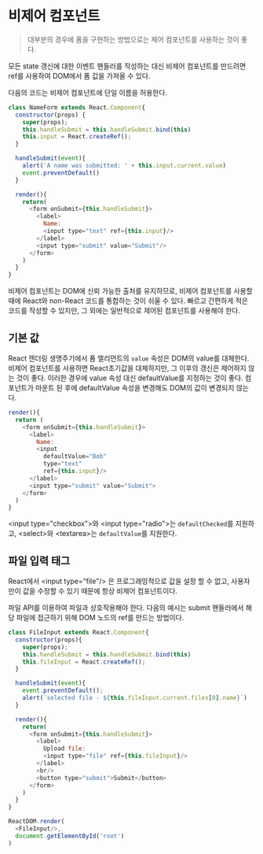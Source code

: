# 비제어 컴포넌트

> 대부분의 경우에 폼을 구현하는 방법으로는 제어 컴포넌트를 사용하는 것이 좋다.

모든 state 갱신에 대한 이벤트 핸들러를 작성하는 대신 비제어 컴포넌트를 만드려면 ref를 사용하여 DOM에서 폼 값을 가져올 수 있다.

다음의 코드는 비제어 컴포넌트에 단일 이름을 허용한다.
```javascript
class NameForm extends React.Component{
  constructor(props) {
    super(props);
    this.handleSubmit = this.handleSubmit.bind(this)
    this.input = React.createRef();
  }

  handleSubmit(event){
    alert('A name was submitted: ' + this.input.current.value)
    event.preventDefault()
  }

  render(){
    return(
      <form onSubmit={this.handleSubmit}>
        <label>
          Name:
          <input type="text" ref={this.input}/>
        </label>
        <input type="submit" value="Submit"/>
      </form>
    )
  }
}
```

비제어 컴포넌트는 DOM에 신뢰 가능한 출처를 유지하므로, 비제어 컴포넌트를 사용할 때에 React와 non-React 코드를 통합하는 것이 쉬울 수 있다. 빠르고 간편하게 적은 코드를 작성할 수 있지만, 그 외에는 일반적으로 제어된 컴포넌트를 사용해야 한다.

## 기본 값

React 렌더링 생명주기에서 폼 엘리먼트의 `value` 속성은 DOM의 value를 대체한다. 비제어 컴포넌트를 사용하면 React초기값을 대체하지만, 그 이후의 갱신은 제어하지 않는 것이 좋다. 이러한 경우에 value 속성 대신 defaultValue를 지정하는 것이 좋다. 컴포넌트가 마운트 된 후에 defaultValue 속성을 변경해도 DOM의 값이 변경되지 않는다.

```javascript
render(){
  return (
    <form onSubmit={this.handleSubmit}>
      <label>
        Name:
        <input
          defaultValue="Bob"
          type="text"
          ref={this.input}/>
      </label>
      <input type="submit" value="Submit">
    </form>
  )
}
```

\<input type="checkbox">와 \<input type="radio">는 `defaultChecked`를 지원하고, \<select>와 \<textarea>는 `defaultValue`를 지원한다.

## 파일 입력 태그

React에서 \<input type="file"/> 은 프로그래밍적으로 값을 설정 할 수 없고, 사용자만이 값을 수정할 수 있기 때문에 항상 비제어 컴포넌트이다.

파일 API를 이용하여 파일과 상호작용해야 한다. 다음의 예시는 submit 핸들러에서 해당 파일에 접근하기 위해 DOM 노드의 ref를 만드는 방법이다.

```javascript
class FileInput extends React.Component{
  constructor(props){
    super(props);
    this.handleSubmit = this.handleSubmit.bind(this)
    this.fileInput = React.createRef();
  }

  handleSubmit(event){
    event.preventDefault();
    alert(`selected file - ${this.fileInput.current.files[0].name}`)
  }

  render(){
    return(
      <form onSubmit={this.handleSubmit}>
        <label>
          Upload file:
          <input type="file" ref={this.fileInput}/>
        </label>
        <br/>
        <button type="submit">Submit</button>
      </form>
    )
  }
}

ReactDOM.render(
  <FileInput/>,
  document.getElementById('root')
)
```

